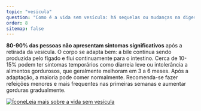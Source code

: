 ```yaml
---
topic: "vesicula"
question: "Como é a vida sem vesícula: há sequelas ou mudanças na digestão? Que cuidados preciso ter?"
order: 8
sitemap: false
---
```


**80-90% das pessoas não apresentam sintomas significativos** após a retirada da vesícula. O corpo se adapta bem: a bile continua sendo produzida pelo fígado e flui continuamente para o intestino. Cerca de 10-15% podem ter sintomas temporários como diarreia leve ou intolerância a alimentos gordurosos, que geralmente melhoram em 3 a 6 meses. Após a adaptação, a maioria pode comer normalmente. Recomenda-se fazer refeições menores e mais frequentes nas primeiras semanas e aumentar gorduras gradualmente.

<p><a href="{% link _posts/2025-10-20-vida-sem-vesicula-cuidados-qualidade-vida.md %}">
  <img src="/assets/images/icon-document.svg" class="icon" alt="Ícone" />Leia mais sobre a vida sem vesícula</a></p>
